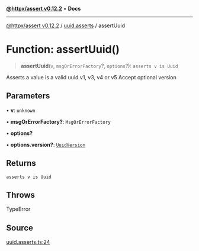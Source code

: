 [**@httpx/assert v0.12.2**](../../README.md) • **Docs**

***

[@httpx/assert v0.12.2](../../README.md) / [uuid.asserts](../README.md) / assertUuid

# Function: assertUuid()

> **assertUuid**(`v`, `msgOrErrorFactory`?, `options`?): `asserts v is Uuid`

Asserts a value is a valid uuid v1, v3, v4 or v5
Accept optional version

## Parameters

• **v**: `unknown`

• **msgOrErrorFactory?**: `MsgOrErrorFactory`

• **options?**

• **options.version?**: [`UuidVersion`](../../uuid.types/type-aliases/UuidVersion.md)

## Returns

`asserts v is Uuid`

## Throws

TypeError

## Source

[uuid.asserts.ts:24](https://github.com/belgattitude/httpx/blob/736f60a5e7cab55c1cdb451c3a30a47ad2eca5ed/packages/assert/src/uuid.asserts.ts#L24)
